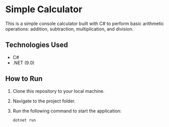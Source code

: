 # Simple Calculator

This is a simple console calculator built with C# to perform basic arithmetic operations: addition, subtraction, multiplication, and division.

## Technologies Used

- C#
- .NET (9.0)

## How to Run

1. Clone this repository to your local machine.
2. Navigate to the project folder.
3. Run the following command to start the application:

   ```bash
   dotnet run
